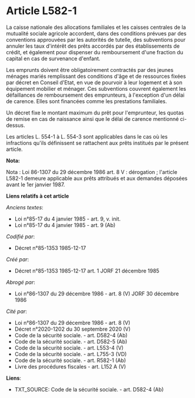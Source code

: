 # Article L582-1

La caisse nationale des allocations familiales et les caisses centrales de la mutualité sociale agricole accordent, dans des
conditions prévues par des conventions approuvées par les autorités de tutelle, des subventions pour annuler les taux
d'intérêt des prêts accordés par des établissements de crédit, et également pour dispenser du remboursement d'une fraction du
capital en cas de survenance d'enfant. 

Les emprunts doivent être obligatoirement contractés par des jeunes ménages mariés remplissant des conditions d'âge et de
ressources fixées par décret en Conseil d'Etat, en vue de pourvoir à leur logement et à son équipement mobilier et ménager.
Ces subventions couvrent également les défaillances de remboursement des emprunteurs, à l'exception d'un délai de carence.
Elles sont financées comme les prestations familiales. 

Un décret fixe le montant maximum du prêt pour l'emprunteur, les quotas de remise en cas de naissance ainsi que le délai de
carence mentionné ci-dessus. 

Les articles L. 554-1 à L. 554-3 sont applicables dans le cas où les infractions qu'ils définissent se rattachent aux prêts
institués par le présent article.

**Nota:**

Nota : Loi 86-1307 du 29 décembre 1986 art. 8 V : dérogation ; l'article L582-1 demeure applicable aux prêts attribués et aux
demandes déposées avant le 1er janvier 1987.

**Liens relatifs à cet article**

_Anciens textes_:

  - Loi n°85-17 du 4 janvier 1985 - art. 9, v. init.
  - Loi n°85-17 du 4 janvier 1985 - art. 9 (Ab)

_Codifié par_:

  - Décret n°85-1353 1985-12-17

_Créé par_:

  - Décret n°85-1353 1985-12-17 art. 1 JORF 21 décembre 1985

_Abrogé par_:

  - Loi n°86-1307 du 29 décembre 1986 - art. 8 (V) JORF 30 décembre 1986

_Cité par_:

  - Loi n°86-1307 du 29 décembre 1986 - art. 8 (V)
  - Décret n°2020-1202 du 30 septembre 2020 (V)
  - Code de la sécurité sociale. - art. D582-4 (Ab)
  - Code de la sécurité sociale. - art. D582-5 (Ab)
  - Code de la sécurité sociale. - art. L553-4 (V)
  - Code de la sécurité sociale. - art. L755-3 (VD)
  - Code de la sécurité sociale. - art. R582-1 (Ab)
  - Livre des procédures fiscales - art. L152 A (V)

**Liens**:

  - TXT_SOURCE: Code de la sécurité sociale. - art. D582-4 (Ab)
